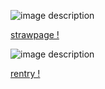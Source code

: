 ![image description](https://cdn.discordapp.com/attachments/1264040713864085535/1297631458550218852/Untitled4_20241020134343.png?ex=6716a0f8&is=67154f78&hm=9334b212a60a880654150eb5b6b0fe6f5c91a40e823b520cb5f2f0255cf11274&)


  [strawpage !](https://sleepyallixq.straw.page)

![image description](https://wilardo.crd.co/assets/images/gallery05/ad60aa3d.png?v=bca827db)

  [rentry !](https://rentry.co/sleepyallixq)
